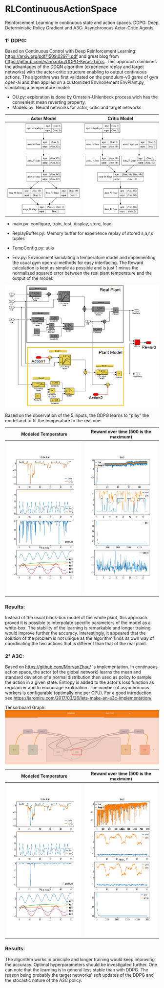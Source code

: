 # RLContinuousActionSpace
Reinforcement Learning in continuous state and action spaces. DDPG: Deep Deterministic Policy Gradient and A3C: Asynchronous Actor-Critic Agents

### 1° DDPG: 

Based on Continuous Control with Deep Reinforcement Learning: https://arxiv.org/pdf/1509.02971.pdf and 
great blog from https://github.com/yanpanlau/DDPG-Keras-Torcs.
This approach combines the advantages of the DDQN algorithm (experience replay and target networks) with the actor-critic structure enabling to output continuous actions.
The algorithm was first validated on the pendulum-v0 game of gym open-ai and then applied on a customized Environement EnvPlant.py, simulating a temperature model:

- OU.py: exploration is done by Ornstein-Uhlenbeck process wich has the convenient mean reverting property. 
- Models.py: Neural networks for actor, critic and target networks

Actor Model    |  Critic Model
:-------------------------:|:-------------------------:
<img src="https://github.com/hchkaiban/RLContinuousActionSpace/blob/master/RL_DDPG/KerasModels/DDPG_Actor_model.png" alt=" " width="300" height="300">  |  <img src="https://github.com/hchkaiban/RLContinuousActionSpace/blob/master/RL_DDPG/KerasModels/DDPG_Critic_model.png" alt=" " width="300" height="300">

- main.py: configure, train, test, display, store, load
- ReplayBuffer.py: Memory buffer for experience replay of stored s,a,r,s' tuples
- TempConfig.py: utils

- Env.py: Environment simulating a temperature model and implementing the usual gym open-ai methods for easy interfacing.
The Reward calculation is kept as simple as possible and is just 1 minus the normalized squared error between the real plant temperature and the output of the model:
<img src="https://github.com/hchkaiban/RLContinuousActionSpace/blob/master/Env_Plant.png" alt=" " width="600" height="400"> 

Based on the observation of the 5 inputs, the DDPG learns to "play" the model and to fit the temperature to the real one:

Modeled Temperature    |  Reward over time (500 is the maximum)
:-------------------------:|:-------------------------:
<img src="https://github.com/hchkaiban/RLContinuousActionSpace/blob/master/RL_DDPG/KerasModels/Plant_DDQN_Render_cp_4188360.png" alt=" " width="450" height="500">  |  <img src="https://github.com/hchkaiban/RLContinuousActionSpace/blob/master/RL_DDPG/KerasModels/RL_DDPG_Plant5.png" alt=" " width="450" height="500">
### Results:
Instead of the usual black-box model of the whole plant, this approach proved it is possible to interpolate specific parameters of the model as a white-box. The stability of the learning is remarkable and longer training would improve further the accuracy. Interestingly, it appeared that the solution of the problem is not unique as the algorithm finds its own way of coordinating the two actions that is different than that of the real plant.  


### 2° A3C: 

Based on https://github.com/MorvanZhou/ 's implementation. In continuous action space, the actor (of the global network) learns the mean and standard deviation of a normal distribution then used as policy to sample the action in a given state. Entropy is added to the actor's loss function as regularizer and to encourage exploration. The number of asynchronous workers is configurable (optimally one per CPU). For a good introduction see https://jaromiru.com/2017/03/26/lets-make-an-a3c-implementation/ 

Tensorboard Graph:
![Tensorboard Graph](https://github.com/hchkaiban/RLContinuousActionSpace/blob/master/RL_A3C/KerasModels/A3C_TensorBoardGraph.png)

Modeled Temperature    |  Reward over time (500 is the maximum)
:-------------------------:|:-------------------------:
<img src="https://github.com/hchkaiban/RLContinuousActionSpace/blob/master/RL_A3C/KerasModels/Plant_A3C_Render1.png" alt=" " width="450" height="500">  |  <img src="https://github.com/hchkaiban/RLContinuousActionSpace/blob/master/RL_A3C/KerasModels/RL_A3C_Plant1.png" alt=" " width="450" height="500">
### Results:
The algorithm works in principle and longer training would keep improving the accuracy. Optimal hyperparameters should be investigated further. One can note that the learning is in general less stable than with DDPG. The reason being probably the target networks' soft updates of the DDPG and the stocastic nature of the A3C policy. 


